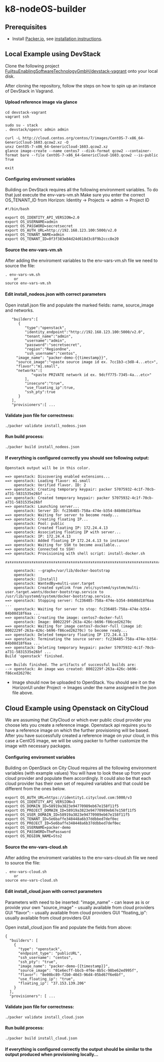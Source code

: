k8-nodeOS-builder
==================

Prerequisites
-------------
- Install [Packer.io](https://packer.io/downloads.html), see [installation instructions](https://packer.io/docs/installation.html).


Local Example using DevStack
--------------
Clone the following project [FujitsuEnablingSoftwareTechnologyGmbH/devstack-vagrant](https://github.com/FujitsuEnablingSoftwareTechnologyGmbH/devstack-vagrant) onto your local disk.

After cloning the repository, follow the steps on how to spin up an instance of DevStack in Vagrand.

#### Upload reference image via glance
```
cd devstack-vagrant
vagrant ssh

sudo su - stack
. devstack/openrc admin admin

curl -L http://cloud.centos.org/centos/7/images/CentOS-7-x86_64-GenericCloud-1603.qcow2.xz -O
unxz CentOS-7-x86_64-GenericCloud-1603.qcow2.xz
glance image-create --name centos7 --disk-format qcow2 --container-format bare --file CentOS-7-x86_64-GenericCloud-1603.qcow2 --is-public True

exit
```

#### Configuring enviroment variables 
Building on DevStack requires all the following environment
variables. To do that just execute the env-vars-vm.sh 
Make sure you enter the correct OS_TENANT_ID from Horizon: Identity -> Projects -> admin -> Project ID 
```
#!/bin/bash

export OS_IDENTITY_API_VERSION=2.0
export OS_USERNAME=admin
export OS_PASSWORD=secretsecret
export OS_AUTH_URL=http://192.168.123.100:5000/v2.0
export OS_TENANT_NAME=admin
export OS_TENANT_ID=0f3f383e84d24d618d3c8f9b2ccc8e20

```

#### Source the env-vars-vm.sh
After adding the enviroment variables to the env-vars-vm.sh file we need to source the file:
```
. env-vars-vm.sh 
	or 
source env-vars-vm.sh
```

#### Edit install_nodeos.json with correct parameters 
Open install.json file and populate the marked fields: name, source_image and networks.
```
   "builders":[
      {
         "type":"openstack",
         "identity_endpoint":"http://192.168.123.100:5000/v2.0",
         "tenant_name":"admin",
         "username":"admin",
         "password":"secretsecret",
         "region":"RegionOne",
         "ssh_username":"centos",
	 "image_name": "packer-demo-{{timestamp}}",
	 "source_image":"<paste source image id ex. 7cc1b3-c3d8-4...etc>",
	 "flavor":"m1.small",
	 "networks":[
            "<paste PRIVATE network id ex. 9dcff775-7345-4a...etc>"
         ],
         "insecure":"true",
         "use_floating_ip":true,
         "ssh_pty":true
      }
   ],
   "provisioners":[ ...
```

#### Validate json file for correctness:
```
./packer validate install_nodeos.json
```

#### Run build process:
```
./packer build install_nodeos.json
```

#### If everything is configured correctly you should see following output:
```
Openstack output will be in this color.

==> openstack: Discovering enabled extensions...
==> openstack: Loading flavor: m1.small
    openstack: Verified flavor. ID: 2
==> openstack: Creating temporary keypair: packer 57075932-4c1f-70cb-a731-5831535e26bf ...
==> openstack: Created temporary keypair: packer 57075932-4c1f-70cb-a731-5831535e26bf
==> openstack: Launching server...
    openstack: Server ID: fc236485-758a-474e-b354-84b08d18f6aa
==> openstack: Waiting for server to become ready...
==> openstack: Creating floating IP...
    openstack: Pool: public
    openstack: Created floating IP: 172.24.4.13
==> openstack: Associating floating IP with server...
    openstack: IP: 172.24.4.13
    openstack: Added floating IP 172.24.4.13 to instance!
==> openstack: Waiting for SSH to become available...
==> openstack: Connected to SSH!
==> openstack: Provisioning with shell script: install-docker.sh

∧∨∧∨∧∨∧∨∧∨∧∨∧∨∧∨∧∨∧∨∧∨∧∨∧∨∧∨∧∨∧∨∧∨∧∨∧∨∧∨∧∨∧∨∧∨∧∨∧∨∧∨∧∨∧∨∧∨∧∨∧∨∧∨∧∨∧∨∧∨∧∨∧∨∧∨∧∨∧∨∧∨∧∨∧∨

    openstack: --graph=/var/lib/docker-bootstrap
    openstack:
    openstack: [Install]
    openstack: WantedBy=multi-user.target
    openstack: Created symlink from /etc/systemd/system/multi-user.target.wants/docker-bootstrap.service to /usr/lib/systemd/system/docker-bootstrap.service.
==> openstack: Stopping server: fc236485-758a-474e-b354-84b08d18f6aa ...
    openstack: Waiting for server to stop: fc236485-758a-474e-b354-84b08d18f6aa ...
==> openstack: Creating the image: centos7-docker-full
    openstack: Image: 8002229f-263a-426c-b696-f86ced26270c
==> openstack: Waiting for image centos7-docker-full (image id: 8002229f-263a-426c-b696-f86ced26270c) to become ready...
==> openstack: Deleted temporary floating IP 172.24.4.13
==> openstack: Terminating the source server: fc236485-758a-474e-b354-84b08d18f6aa ...
==> openstack: Deleting temporary keypair: packer 57075932-4c1f-70cb-a731-5831535e26bf ...
Build 'openstack' finished.

==> Builds finished. The artifacts of successful builds are:
--> openstack: An image was created: 8002229f-263a-426c-b696-f86ced26270c

```

- Image should now be uploaded to OpenStack. You should see it on the HorizonUI under Project -> Images under the name assigned in the json file above.


Cloud Example using Openstack on CityCloud
--------------
We are assuming that CityCloud or which ever public cloud provider you choose lets you create a reference image. Openstack api requires you to have a reference image on which the further provisioning will be based. After you have successfully created a reference image on your cloud, in this case a CentOS image, we will be using packer to further customize the image with necessary packages.

#### Configuring enviroment variables 
Building on OpenStack on City Cloud requires all the following environment variables (with example values) You will have to look these up from your cloud provider and populate them accordingly. It could also be that each cloud provider has their own set of required variables and that could be different from the ones below. 

```
export OS_AUTH_URL=https://identity1.citycloud.com:5000/v3
export OS_IDENTITY_API_VERSION=3
export OS_DOMAIN_ID=58919a3823e94770989eb67e158f11f5
export OS_PROJECT_DOMAIN_ID=58919a3823e94770989eb67e158f11f5
export OS_USER_DOMAIN_ID=58919a3823e94770989eb67e158f11f5
export OS_TENANT_ID=5e6baffe348448a6b37ddbbed7def0ec
export OS_PROJECT_ID=5e6baffe348448a6b37ddbbed7def0ec
export OS_USERNAME=packer-demo
export OS_PASSWORD=ThePassword
export OS_REGION_NAME=Sto2
```
#### Source the env-vars-cloud.sh
After adding the enviroment variables to the env-vars-cloud.sh file we need to source the file:
```
. env-vars-cloud.sh 
	or 
source env-vars-cloud.sh
```
#### Edit install_cloud.json with correct parameters 
Parameters with need to be inserted:
"image_name" - can leave as is or provide your own
"source_image" - usually available from cloud providers GUI
"flavor": - usually available from cloud providers GUI
"floating_ip": usually available from cloud providers GUI

Open install_cloud.json file and populate the fields from above:
```
{
  "builders": [ 
    {
      "type": "openstack",
      "endpoint_type": "publicURL",
      "ssh_username": "centos",
      "ssh_pty": "true",
      "image_name": "packer-demo-{{timestamp}}",
      "source_image": "01e6ecff-bbcb-4f6e-8b5c-98be62ed995f",
      "flavor": "8e00bc89-f2b0-40d3-96d4-05bd67f6e6bf",
      "use_floating_ip": "true",
      "floating_ip": "37.153.139.206"
    }
  ],
  "provisioners": [ ...
```

#### Validate json file for correctness:
```
./packer validate install_cloud.json
```

#### Run build process:
```
./packer build install_cloud.json
```

#### If everything is configured correctly the output should be similar to the output produced when provisioning locally...
